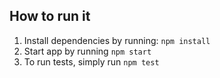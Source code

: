 ## How to run it
1. Install dependencies by running: `npm install`
2. Start app by running `npm start`
3. To run tests, simply run `npm test`
